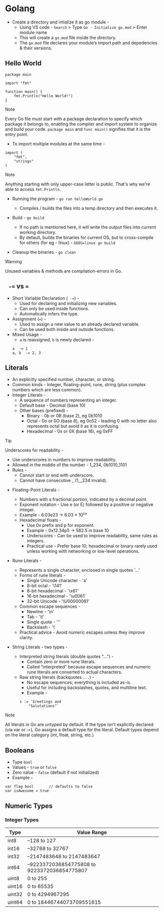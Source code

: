 # Golang

- Create a directory and intialize it as go module -
    - Using VS code - `Search` > Type `Go - Initialize go.mod` > Enter module name
    - This will create a `go.mod` file inside the directory.
    - The `go.mod` file declares your module’s import path and depedencies & their versions.

## Hello World

```
package main

import "fmt"

function main() {
    fmt.Println("Hello World!")
}
```

> [!NOTE]
> Every Go file must start with a package declaration to specify which package it belongs to, enabling the compiler and import system to organize and build your code. `package main` and `func main()` signifies that it is the entry point.

- To import multiple modules at the same time -
```
import (
    "fmt",
    "strings"
)
```

> [!NOTE]
> Anything starting with only upper-case letter is public. That's why we're able to access `fmt.Println`.

- Running the program - `go run helloWorld.go`
    - Compiles / builds the files into a temp directory and then executes it.

- Build - `go build`
    - If no path is mentioned here, it will write the output files into current working directory.
    - By default, builds the binaries for current OS, but to cross-compile for others (for eg - linux) - `GOOS=linux go build`

- Cleanup the binaries - `go clean`

> [!WARNING]
> Unused variables & methods are compilation-errors in Go.

## ` -=` vs `=`

- Short Variable Declaration (` -=`) -
    - Used for declaring and initializing new variables.
    - Can only be used inside functions.
    - Automatically infers the type.
- Assignment (`=`) -
    - Used to assign a new value to an already declared variable.
    - Can be used both inside and outside functions.
- Mixed Usage -
    - `a` is reassigned, `b` is newly declared -
    ```
    a  -= 1
    a, b  -= 2, 3
    ```

## Literals

- An explicitly specified number, character, or string.
- Common kinds - Integer, floating-point, rune, string (plus complex numbers which are less common).
- Integer Literals -
    - A sequence of numbers representing an integer.
    - Default base - Decimal (base 10)
    - Other bases (prefixed) -
        - Binary - 0b or 0B (base 2), eg 0b1010
        - Octal - 0o or 0O (base 8), eg 0o52 - leading 0 with no letter also represents octal but avoid it as it is confusing.
        - Hexadecimal - 0x or 0X (base 16), eg 0xFF

> [!TIP]
> Underscores for readability -
>   - Use underscores in numbers to improve readability.
>   - Allowed in the middle of the number - 1_234, 0b1010_1101
>   - Rules -
>       - Cannot start or end with underscore.
>       - Cannot have consecutive _ (1__234 invalid).

- Floating-Point Literals -
    - Numbers with a fractional portion, indicated by a decimal point.
    - Exponent notation - Use e (or E) followed by a positive or negative integer.
    - Example - 6.03e23 → 6.03 × 10²³
    - Hexadecimal floats -
        - Use 0x prefix and p for exponent.
        - Example - 0x12.34p5 → 582.5 in base 10
        - Underscores - Can be used to improve readability, same rules as integers.
        - Practical use - Prefer base 10; hexadecimal or binary rarely used unless working with networking or low-level operations.

- Rune Literals -
    - Represents a single character, enclosed in single quotes '...'
    - Forms of rune literals -
        - Single Unicode character - 'a'
        - 8-bit octal - '\141'
        - 8-bit hexadecimal - '\x61'
        - 16-bit hexadecimal - '\u0061'
        - 32-bit Unicode - '\U00000061'
    - Common escape sequences -
        - Newline - '\n'
        - Tab - '\t'
        - Single quote - '\''
        - Backslash - '\\'
    - Practical advice - Avoid numeric escapes unless they improve clarity.

- String Literals - two types -
    - Interpreted string literals (double quotes "...") -
        - Contain zero or more rune literals.
        - Called “interpreted” because escape sequences and numeric rune literals are converted to actual characters.
    - Raw string literals (backquotes `...`) -
        - No escape sequences; everything is included as-is.
        - Useful for including backslashes, quotes, and multiline text.
        - Example -
        ```
        s := `Greetings and
            "Salutations"`
        ```

> [!NOTE]
> All literals in Go are untyped by default. If the type isn’t explicitly declared (via var or :=), Go assigns a default type for the literal. Default types depend on the literal category (int, float, string, etc.)

## Booleans

- Type  `bool`
- Values - `true` or `false`
- Zero value - `false` (default if not initialized)
- Example -
```
var flag bool       // defaults to false
var isAwesome = true
```

## Numeric Types

### Integer Types

| Type   | Value Range                     |
|--------|---------------------------------|
| int8   | –128 to 127                     |
| int16  | –32768 to 32767                 |
| int32  | –2147483648 to 2147483647       |
| int64  | –9223372036854775808 to 9223372036854775807 |
| uint8  | 0 to 255                        |
| uint16 | 0 to 65535                       |
| uint32 | 0 to 4294967295                  |
| uint64 | 0 to 18446744073709551615       |

